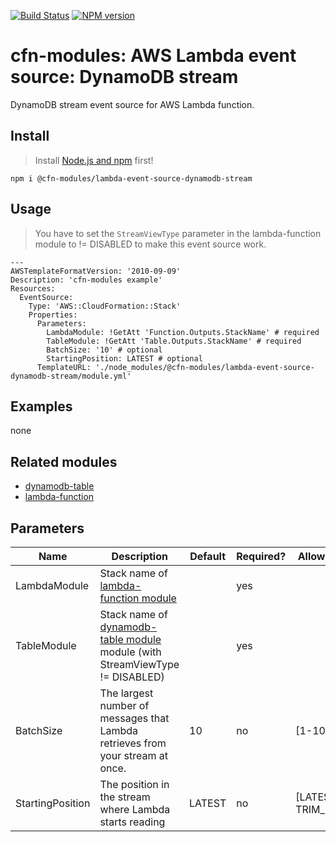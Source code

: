 [![Build Status](https://travis-ci.org/cfn-modules/lambda-event-source-dynamodb-stream.svg?branch=master)](https://travis-ci.org/cfn-modules/lambda-event-source-dynamodb-stream)
[![NPM version](https://img.shields.io/npm/v/@cfn-modules/lambda-event-source-dynamodb-stream.svg)](https://www.npmjs.com/package/@cfn-modules/lambda-event-source-dynamodb-stream)

# cfn-modules: AWS Lambda event source: DynamoDB stream

DynamoDB stream event source for AWS Lambda function.

## Install

> Install [Node.js and npm](https://nodejs.org/) first!

```
npm i @cfn-modules/lambda-event-source-dynamodb-stream
```

## Usage

> You have to set the `StreamViewType` parameter in the lambda-function module to != DISABLED to make this event source work.

```
---
AWSTemplateFormatVersion: '2010-09-09'
Description: 'cfn-modules example'
Resources:
  EventSource:
    Type: 'AWS::CloudFormation::Stack'
    Properties:
      Parameters:
        LambdaModule: !GetAtt 'Function.Outputs.StackName' # required
        TableModule: !GetAtt 'Table.Outputs.StackName' # required
        BatchSize: '10' # optional
        StartingPosition: LATEST # optional
      TemplateURL: './node_modules/@cfn-modules/lambda-event-source-dynamodb-stream/module.yml'
```

## Examples

none

## Related modules

* [dynamodb-table](https://github.com/cfn-modules/dynamodb-table)
* [lambda-function](https://github.com/cfn-modules/lambda-function)

## Parameters

<table>
  <thead>
    <tr>
      <th>Name</th>
      <th>Description</th>
      <th>Default</th>
      <th>Required?</th>
      <th>Allowed values</th>
    </tr>
  </thead>
  <tbody>
    <tr>
      <td>LambdaModule</td>
      <td>Stack name of <a href="https://www.npmjs.com/package/@cfn-modules/lambda-function">lambda-function module</a></td>
      <td></td>
      <td>yes</td>
      <td></td>
    </tr>
    <tr>
      <td>TableModule</td>
      <td>Stack name of <a href="https://www.npmjs.com/package/@cfn-modules/dynamodb-table">dynamodb-table module</a> module (with StreamViewType != DISABLED)</td>
      <td></td>
      <td>yes</td>
      <td></td>
    </tr>
    <tr>
      <td>BatchSize</td>
      <td>The largest number of messages that Lambda retrieves from your stream at once.</td>
      <td>10</td>
      <td>no</td>
      <td>[1-10000]</td>
    </tr>
    <tr>
      <td>StartingPosition</td>
      <td>The position in the stream where Lambda starts reading</td>
      <td>LATEST</td>
      <td>no</td>
      <td>[LATEST, TRIM_HORIZON]</td>
    </tr>
  </tbody>
</table>
